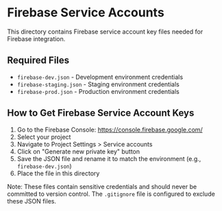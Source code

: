# Firebase Service Accounts

This directory contains Firebase service account key files needed for Firebase integration.

## Required Files

- `firebase-dev.json` - Development environment credentials
- `firebase-staging.json` - Staging environment credentials  
- `firebase-prod.json` - Production environment credentials

## How to Get Firebase Service Account Keys

1. Go to the Firebase Console: https://console.firebase.google.com/
2. Select your project
3. Navigate to Project Settings > Service accounts
4. Click on "Generate new private key" button
5. Save the JSON file and rename it to match the environment (e.g., `firebase-dev.json`)
6. Place the file in this directory

Note: These files contain sensitive credentials and should never be committed to version control.
The `.gitignore` file is configured to exclude these JSON files. 